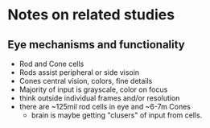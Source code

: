 # Notes on related studies

## Eye mechanisms and functionality

* Rod and Cone cells
* Rods assist peripheral or side visoin
* Cones central vision, colors, fine details
* Majority of input is grayscale, color on focus
* think outside individual frames and/or resolution
* there are ~125mil rod cells in eye and ~6-7m Cones
	* brain is maybe getting "clusers" of input from cells.
